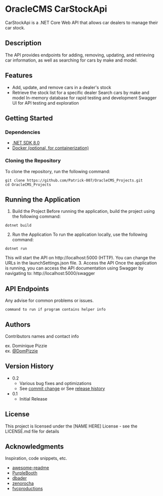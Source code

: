 # OracleCMS CarStockApi

CarStockApi is a .NET Core Web API that allows car dealers to manage their car stock. 

## Description

The API provides endpoints for adding, removing, updating, and retrieving car information, as well as searching for cars by make and model.

## Features
* Add, update, and remove cars in a dealer's stock
* Retrieve the stock list for a specific dealer
Search cars by make and model
In-memory database for rapid testing and development
Swagger UI for API testing and exploration
## Getting Started

### Dependencies

- [.NET SDK 8.0](https://dotnet.microsoft.com/download/dotnet/8.0)
- [Docker (optional, for containerization)](https://docs.docker.com/get-docker/)

### Cloning the Repository

To clone the repository, run the following command:

```
git clone https://github.com/Patrick-007/OracleCMS_Projects.git
cd OracleCMS_Projects
```
## Running the Application

1. Build the Project
Before running the application, build the project using the following command:
```
dotnet build
```
2. Run the Application
To run the application locally, use the following command:
```
dotnet run
```
This will start the API on http://localhost:5000 (HTTP). You can change the URLs in the launchSettings.json file.
3. Access the API
Once the application is running, you can access the API documentation using Swagger by navigating to:
http://localhost:5000/swagger


## API Endpoints

Any advise for common problems or issues.
```
command to run if program contains helper info
```

## Authors

Contributors names and contact info

ex. Dominique Pizzie  
ex. [@DomPizzie](https://twitter.com/dompizzie)

## Version History

* 0.2
    * Various bug fixes and optimizations
    * See [commit change]() or See [release history]()
* 0.1
    * Initial Release

## License

This project is licensed under the [NAME HERE] License - see the LICENSE.md file for details

## Acknowledgments

Inspiration, code snippets, etc.
* [awesome-readme](https://github.com/matiassingers/awesome-readme)
* [PurpleBooth](https://gist.github.com/PurpleBooth/109311bb0361f32d87a2)
* [dbader](https://github.com/dbader/readme-template)
* [zenorocha](https://gist.github.com/zenorocha/4526327)
* [fvcproductions](https://gist.github.com/fvcproductions/1bfc2d4aecb01a834b46)